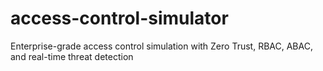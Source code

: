 # access-control-simulator
Enterprise-grade access control simulation with Zero Trust, RBAC, ABAC, and real-time threat detection

